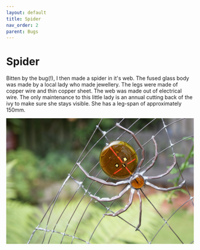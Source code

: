 ```yaml
---
layout: default
title: Spider
nav_order: 2
parent: Bugs
---
```


# Spider

Bitten by the bug(!), I then made a spider in it's web. The fused glass body was made by a local lady who made jewellery. The legs were made of copper wire and thin copper sheet. The web was made out of electrical wire. The only maintenance to this little lady is an annual cutting back of the ivy to make sure she stays visible. She has a leg-span of approximately 150mm.

![Spider](/images/Spider.jpg)
